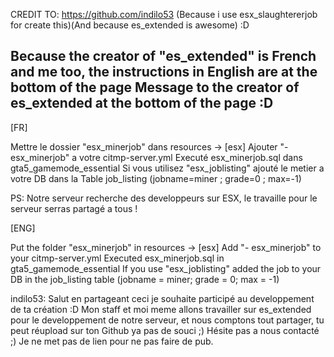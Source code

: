 CREDIT TO: https://github.com/indilo53 (Because i use esx_slaughtererjob for create this)(And because es_extended is awesome) :D

Because the creator of "es_extended" is French and me too, the instructions in English are at the bottom of the page
Message to the creator of es_extended at the bottom of the page :D
----------------------------------------------------------------------------------------------------------------------
[FR]

Mettre le dossier "esx_minerjob" dans resources -> [esx]
Ajouter "- esx_minerjob" a votre citmp-server.yml
Executé esx_minerjob.sql dans gta5_gamemode_essential
Si vous utilisez "esx_joblisting" ajouté le metier a votre DB dans la Table job_listing (jobname=miner ; grade=0 ; max=-1)

PS: Notre serveur recherche des developpeurs sur ESX, le travaille pour le serveur serras partagé a tous !


[ENG]

Put the folder "esx_minerjob" in resources -> [esx]
Add "- esx_minerjob" to your citmp-server.yml
Executed esx_minerjob.sql in gta5_gamemode_essential
If you use "esx_joblisting" added the job to your DB in the job_listing table (jobname = miner; grade = 0; max = -1)



indilo53: Salut en partageant ceci je souhaite participé au developpement de ta création :D Mon staff et moi meme allons travailler sur es_extended pour le developpement de notre serveur, et nous comptons tout partager, tu peut réupload sur ton Github ya pas de souci ;) Hésite pas a nous contacté ;) Je ne met pas de lien pour ne pas faire de pub.
